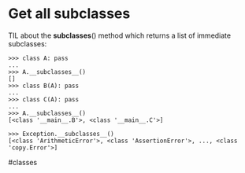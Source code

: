 # Get all subclasses

TIL about the __subclasses__() method which returns a list of immediate subclasses:

```
>>> class A: pass
...
>>> A.__subclasses__()
[]
>>> class B(A): pass
...
>>> class C(A): pass
...
>>> A.__subclasses__()
[<class '__main__.B'>, <class '__main__.C'>]

>>> Exception.__subclasses__()
[<class 'ArithmeticError'>, <class 'AssertionError'>, ..., <class 'copy.Error'>]
```

#classes

